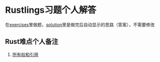 # Rustlings习题个人解答

在[exercises](./exercises)里做题，[solution](./solutions)里是做完后自动显示的思路（答案），不需要修改

## Rust难点个人备注

1. [所有权和引用](./exercises/06_move_semantics/README.md)